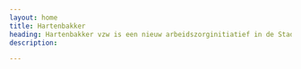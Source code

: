 ```yaml
---
layout: home
title: Hartenbakker
heading: Hartenbakker vzw is een nieuw arbeidszorginitiatief in de Stadsboerderij van Turnhout
description: 

---
```

